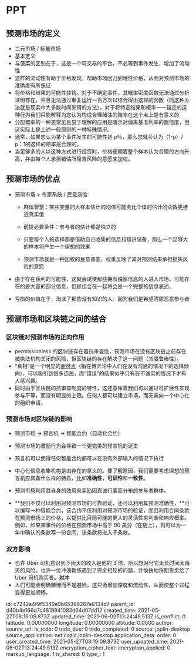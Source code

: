 # PPT

## 预测市场的定义

- 二元市场 / 标量市场
- 基本定义
- 与菠菜的区别在于，这是一个可交易的平台，不必等到事件发生，增加了流动性
- 这样的流动性有助于价格发现，帮助市场回归到理性价格，从而对预测市场的准确度有所保证
- 将价格和结果的可能性挂钩。对于不确定事件，其概率密度函数无法通过分析证明存在，并且无法通过重复运行一百万次以综合得出这样的函数（而这种方法就是现实中大多数时间采用的方法），对于将特定结果和概率一一锚定的这种行为我们只能解释为您认为构成合理赌注的赔率在这个点上是有意义的
- 分配概率的一种更常见且易于理解的应用是暗示对偏离基准利率的置信度，但这实际上是上述一般原则的一种特殊情况。
- 通常，如果您认为某个事件发生的可能性是 p％，那么您就会认为（1-p）/ p：1的这样的赔率是合理的。
- 当足够多的人以这种方式进行投资时，价格便朝着整个样本认为合理的方向升高，并由每个人承担错估所隐含风险的意愿来加权。

## 预测市场的优点

- 预测市场 > 专家系统 / 民意测验

  - 群体智慧：某些变量的大样本估计的均值可能会比个体的估计的众数更接近真实值
  - 前提必要条件：参与者的估计都是独立的
  - 只要每个人的选择都是借助自己收集的信息和知识储备，那么一个足够大的样本将产生一个理想的效果

  - 预测市场就是一种加权的民意调查，权重反映了其对预测结果承担损失风险的意愿

- 由于存在获利的可能性，这就会诱使那些拥有独家信息的人进入市场，可能存在的是大量的部分信息，但是组合在一起将会是一个完整的信息表述。

- 亏损的价值在于，淘汰了那些没有知识的人。因为我们是希望清除恶意参与者

## 预测市场和区块链之间的结合

### 区块链对预测市场的正向作用

- permissionless 的区块链存在着抗审查性，预测市场在没有区块链之前存在被执法机构关闭的风险，但区块链的存在解决了这一问题（其强鲁棒性）。
- “真相”是一个明显的[谢林点](mailto:https://en.wikipedia.org/wiki/Focal_point_(game_theory))（指在博弈论中人们在没有沟通的情况下的选择倾向），可以吸引到很多选民，而“错误”的结果似乎只有在不诚实的情况下才有人感兴趣。
- 同时由于区块链的抗审查制度的特性，这还意味着我们可以通过可扩展性实现参与平等，而没有明显的上限。任何人都可以建立市场，而无需向一个中心化的组织申请。

### 预测市场对区块链的影响

- 预测市场 -> 预言机 -> 智能合约（自动化合约）

- 预测市场的激励行为会导致一个更完美的预言机的诞生
- 预言机可以使得任何智能合约都可以在没有外部输入的情况下执行

- 中心化信息收集机构是由存在的意义的。要了解原因，我们需要考虑理想的预言机应具备什么样的特质，比如**准确性**，**可证性**和**一致性**。
- 预测市场利用其自身的效用来奖励因真诚行事而分布的参与者群体。

- **我们不仅可以利用对预测市场的可靠验证，还可以利用其预测准确性，**可以编写一种智能合约，该合约不仅利用对预测市场的验证，而且利用合同条款在预测市场上的价格，以提供比目前可能的更大的灵活性来判断和响应概率。例如，如果某事件的价格在预测市场中高于 90 美分（在链上），则可以为一年中确认的条款写一份合同，该条款将进入子条款。

### 双方影响

- 也许 Uber 司机意识到下雨天的收入是他的 3 倍，所以想对付它太长时间太晴天的风险。也许一位冲浪教练遇到了完全相反的问题，并愉快地将期货卖给了 Uber 司机购买者。**对冲**
- 人们可能会明确赌博而不是避险，这只会增加深度和流动性，从而使整个过程变得更加顺畅。

id: c7242a4f9f5349e9b65369267e8134d7
parent_id: d40b4e166d7c4819941083d64d07dd12
created_time: 2021-05-27T08:19:09.873Z
updated_time: 2021-06-02T13:24:49.513Z
is_conflict: 0
latitude: 0.00000000
longitude: 0.00000000
altitude: 0.0000
author: 
source_url: 
is_todo: 0
todo_due: 0
todo_completed: 0
source: joplin-desktop
source_application: net.cozic.joplin-desktop
application_data: 
order: 0
user_created_time: 2021-05-27T08:19:09.873Z
user_updated_time: 2021-06-02T13:24:49.513Z
encryption_cipher_text: 
encryption_applied: 0
markup_language: 1
is_shared: 0
type_: 1